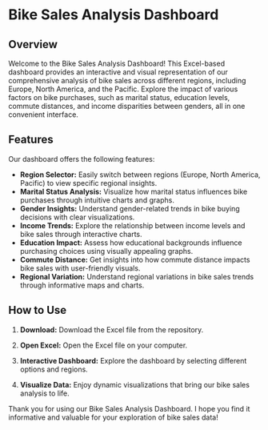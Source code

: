 # Bike Sales Analysis Dashboard

## Overview

Welcome to the Bike Sales Analysis Dashboard! This Excel-based dashboard provides an interactive and visual representation of our comprehensive analysis of bike sales across different regions, including Europe, North America, and the Pacific. Explore the impact of various factors on bike purchases, such as marital status, education levels, commute distances, and income disparities between genders, all in one convenient interface.

## Features

Our dashboard offers the following features:

- **Region Selector:** Easily switch between regions (Europe, North America, Pacific) to view specific regional insights.
- **Marital Status Analysis:** Visualize how marital status influences bike purchases through intuitive charts and graphs.
- **Gender Insights:** Understand gender-related trends in bike buying decisions with clear visualizations.
- **Income Trends:** Explore the relationship between income levels and bike sales through interactive charts.
- **Education Impact:** Assess how educational backgrounds influence purchasing choices using visually appealing graphs.
- **Commute Distance:** Get insights into how commute distance impacts bike sales with user-friendly visuals.
- **Regional Variation:** Understand regional variations in bike sales trends through informative maps and charts.

## How to Use

1. **Download:** Download the Excel file from the repository.

2. **Open Excel:** Open the Excel file on your computer.

3. **Interactive Dashboard:** Explore the dashboard by selecting different options and regions.

4. **Visualize Data:** Enjoy dynamic visualizations that bring our bike sales analysis to life.

Thank you for using our Bike Sales Analysis Dashboard. I hope you find it informative and valuable for your exploration of bike sales data!
